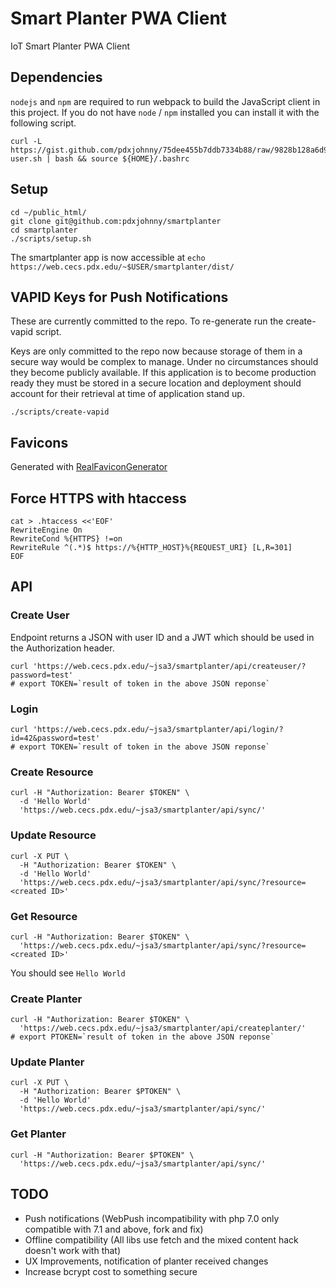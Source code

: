 # Smart Planter PWA Client

IoT Smart Planter PWA Client

## Dependencies

`nodejs` and `npm` are required to run webpack to build the JavaScript client in
this project. If you do not have `node` / `npm` installed you can install it
with the following script.

```console
curl -L https://gist.github.com/pdxjohnny/75dee455b7ddb7334b88/raw/9828b128a6d927e9457cd0d92c8b51660a79ffbe/node-user.sh | bash && source ${HOME}/.bashrc
```

## Setup

```console
cd ~/public_html/
git clone git@github.com:pdxjohnny/smartplanter
cd smartplanter
./scripts/setup.sh
```

The smartplanter app is now accessible at
`echo https://web.cecs.pdx.edu/~$USER/smartplanter/dist/`

## VAPID Keys for Push Notifications

These are currently committed to the repo. To re-generate run the create-vapid
script.

Keys are only committed to the repo now because storage of them in a secure way
would be complex to manage. Under no circumstances should they become publicly
available. If this application is to become production ready they must be stored
in a secure location and deployment should account for their retrieval at time
of application stand up.

```console
./scripts/create-vapid
```

## Favicons

Generated with [RealFaviconGenerator](https://realfavicongenerator.net/)

## Force HTTPS with htaccess

```console
cat > .htaccess <<'EOF'
RewriteEngine On
RewriteCond %{HTTPS} !=on
RewriteRule ^(.*)$ https://%{HTTP_HOST}%{REQUEST_URI} [L,R=301]
EOF
```

## API

### Create User

Endpoint returns a JSON with user ID and a JWT which should be used in the
Authorization header.

```console
curl 'https://web.cecs.pdx.edu/~jsa3/smartplanter/api/createuser/?password=test'
# export TOKEN=`result of token in the above JSON reponse`
```

### Login

```console
curl 'https://web.cecs.pdx.edu/~jsa3/smartplanter/api/login/?id=42&password=test'
# export TOKEN=`result of token in the above JSON reponse`
```

### Create Resource

```console
curl -H "Authorization: Bearer $TOKEN" \
  -d 'Hello World'
  'https://web.cecs.pdx.edu/~jsa3/smartplanter/api/sync/'
```

### Update Resource

```console
curl -X PUT \
  -H "Authorization: Bearer $TOKEN" \
  -d 'Hello World'
  'https://web.cecs.pdx.edu/~jsa3/smartplanter/api/sync/?resource=<created ID>'
```

### Get Resource

```console
curl -H "Authorization: Bearer $TOKEN" \
  'https://web.cecs.pdx.edu/~jsa3/smartplanter/api/sync/?resource=<created ID>'
```

You should see `Hello World`

### Create Planter

```console
curl -H "Authorization: Bearer $TOKEN" \
  'https://web.cecs.pdx.edu/~jsa3/smartplanter/api/createplanter/'
# export PTOKEN=`result of token in the above JSON reponse`
```

### Update Planter

```console
curl -X PUT \
  -H "Authorization: Bearer $PTOKEN" \
  -d 'Hello World'
  'https://web.cecs.pdx.edu/~jsa3/smartplanter/api/sync/'
```

### Get Planter

```console
curl -H "Authorization: Bearer $PTOKEN" \
  'https://web.cecs.pdx.edu/~jsa3/smartplanter/api/sync/'
```

## TODO

- Push notifications (WebPush incompatibility with php 7.0 only compatible with
  7.1 and above, fork and fix)
- Offline compatibility (All libs use fetch and the mixed content hack doesn't
  work with that)
- UX Improvements, notification of planter received changes
- Increase bcrypt cost to something secure
